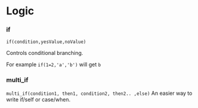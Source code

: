 

# Logic

### if

`if(condition,yesValue,noValue)`

Controls conditional branching.

For example `if(1=2,'a','b')` will get `b`

### multi_if

`multi_if(condition1, then1, condition2, then2.. ,else)` An easier way to write if/self or case/when.